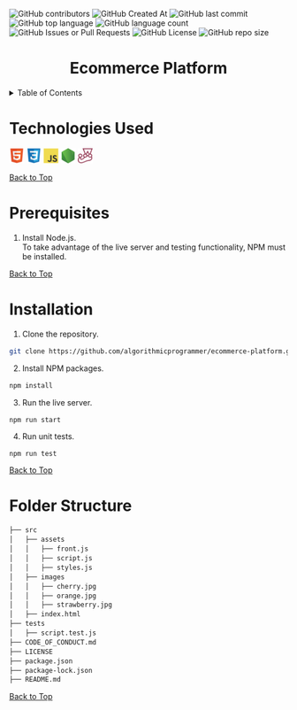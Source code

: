 <a id="readme-top"></a>
![GitHub contributors](https://img.shields.io/github/contributors-anon/algorithmicprogrammer/ecommerce-platform?style=for-the-badge)
![GitHub Created At](https://img.shields.io/github/created-at/algorithmicprogrammer/ecommerce-platform?style=for-the-badge)
![GitHub last commit](https://img.shields.io/github/last-commit/algorithmicprogrammer/ecommerce-platform?style=for-the-badge)
![GitHub top language](https://img.shields.io/github/languages/top/algorithmicprogrammer/ecommerce-platform?style=for-the-badge)
![GitHub language count](https://img.shields.io/github/languages/count/algorithmicprogrammer/ecommerce-platform?style=for-the-badge)
![GitHub Issues or Pull Requests](https://img.shields.io/github/issues/algorithmicprogrammer/ecommerce-platform?style=for-the-badge)
![GitHub License](https://img.shields.io/github/license/algorithmicprogrammer/ecommerce-platform?style=for-the-badge)
![GitHub repo size](https://img.shields.io/github/repo-size/algorithmicprogrammer/ecommerce-platform?style=for-the-badge)






<h1 align="center">Ecommerce Platform</h1>

<details>
<summary>Table of Contents</summary>
<ol>
<li><a href="#technologies-used">Technologies Used</a></li>
<li><a href="#prerequisites">Prerequisites</a></li>
<li><a href="#installation">Installation</a></li>
<li><a href="#folder-structure">Folder Structure</a></li>
</ol>
</details>

# Technologies Used
<code><img height="27" src="https://raw.githubusercontent.com/devicons/devicon/master/icons/html5/html5-original.svg" alt="html5"></code>
<code><img height="27" src="https://raw.githubusercontent.com/devicons/devicon/master/icons/css3/css3-original.svg" alt="css3"></code>
<code><img height="27" src="https://raw.githubusercontent.com/devicons/devicon/master/icons/javascript/javascript-original.svg" alt="javascript"></code>
<code><img height="27" src="https://raw.githubusercontent.com/devicons/devicon/master/icons/nodejs/nodejs-original.svg" alt="nodejs"></code>
<code><img height="27" src="https://raw.githubusercontent.com/devicons/devicon/master/icons/jest/jest-plain.svg" alt="jest"></code>
<p><a href="#readme-top">Back to Top</a></p>

# Prerequisites
1. Install Node.js. <br>
To take advantage of the live server and testing functionality, NPM must be installed.
<p><a href="#readme-top">Back to Top</a></p>

# Installation
1. Clone the repository.
  ```sh 
git clone https://github.com/algorithmicprogrammer/ecommerce-platform.git    
  ```
2. Install NPM packages.
  ```sh
npm install
```

3. Run the live server.
```
npm run start
```

4. Run unit tests.
```
npm run test
```

<p><a href="#readme-top">Back to Top</a></p>

# Folder Structure
```bash
├── src
│   ├── assets
│   │   ├── front.js
│   │   ├── script.js
│   │   ├── styles.js
│   ├── images
│   │   ├── cherry.jpg
│   │   ├── orange.jpg
│   │   ├── strawberry.jpg
│   ├── index.html
├── tests
│   ├── script.test.js
├── CODE_OF_CONDUCT.md
├── LICENSE
├── package.json
├── package-lock.json
├── README.md
```
<p><a href="#readme-top">Back to Top</a></p>